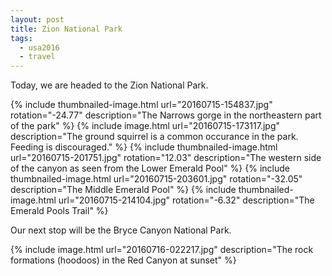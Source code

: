 ```yaml
---
layout: post
title: Zion National Park
tags:
  - usa2016
  - travel
---
```


Today, we are headed to the Zion National Park.

  {% include thumbnailed-image.html url="20160715-154837.jpg" rotation="-24.77"
    description="The Narrows gorge in the northeastern part of the park" %}
  {% include image.html url="20160715-173117.jpg"
    description="The ground squirrel is a common occurance in the park. Feeding is discouraged." %}
  {% include thumbnailed-image.html url="20160715-201751.jpg" rotation="12.03"
    description="The western side of the canyon as seen from the Lower Emerald Pool" %}
  {% include thumbnailed-image.html url="20160715-203601.jpg" rotation="-32.05"
    description="The Middle Emerald Pool" %}
  {% include thumbnailed-image.html url="20160715-214104.jpg" rotation="-6.32"
    description="The Emerald Pools Trail" %}

Our next stop will be the Bryce Canyon National Park.

  {% include image.html url="20160716-022217.jpg"
    description="The rock formations (hoodoos) in the Red Canyon at sunset" %}
